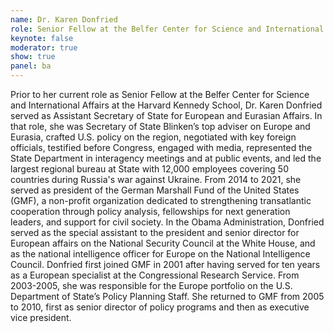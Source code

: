```yaml
---
name: Dr. Karen Donfried
role: Senior Fellow at the Belfer Center for Science and International Affairs at the Harvard Kennedy School
keynote: false
moderator: true
show: true
panel: ba
---
```


Prior to her current role as Senior Fellow at the Belfer Center for Science and International Affairs at the Harvard Kennedy School, Dr. Karen Donfried served as Assistant Secretary of State for European and Eurasian Affairs. In that role, she was Secretary of State Blinken’s top adviser on Europe and Eurasia, crafted U.S. policy on the region, negotiated with key foreign officials, testified before Congress, engaged with media, represented the State Department in interagency meetings and at public events, and led the largest regional bureau at State with 12,000 employees covering 50 countries during Russia's war against Ukraine.
From 2014 to 2021, she served as president of the German Marshall Fund of the United States (GMF), a non-profit organization dedicated to strengthening transatlantic cooperation through policy analysis, fellowships for next generation leaders, and support for civil society. In the Obama Administration, Donfried served as the special assistant to the president and senior director for European affairs on the National Security Council at the White House, and as the national intelligence officer for Europe on the National Intelligence Council. Donfried first joined GMF in 2001 after having served for ten years as a European specialist at the Congressional Research Service. From 2003-2005, she was responsible for the Europe portfolio on the U.S. Department of State’s Policy Planning Staff. She returned to GMF from 2005 to 2010, first as senior director of policy programs and then as executive vice president.
